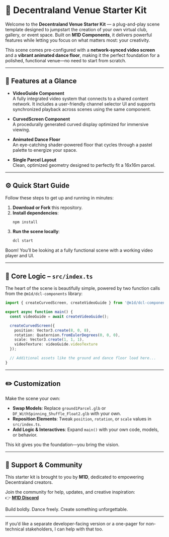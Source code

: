 
# 🎉 Decentraland Venue Starter Kit

Welcome to the **Decentraland Venue Starter Kit** — a plug-and-play scene template designed to jumpstart the creation of your own virtual club, gallery, or event space. Built on **M1D Components**, it delivers powerful features while letting you focus on what matters most: your creativity.

This scene comes pre-configured with a **network-synced video screen** and a **vibrant animated dance floor**, making it the perfect foundation for a polished, functional venue—no need to start from scratch.

---

## 🧩 Features at a Glance

- **VideoGuide Component**  
  A fully integrated video system that connects to a shared content network. It includes a user-friendly channel selector UI and supports synchronized playback across scenes using the same component.

- **CurvedScreen Component**  
  A procedurally generated curved display optimized for immersive viewing.

- **Animated Dance Floor**  
  An eye-catching shader-powered floor that cycles through a pastel palette to energize your space.

- **Single Parcel Layout**  
  Clean, optimized geometry designed to perfectly fit a 16x16m parcel.

---

## ⚙️ Quick Start Guide

Follow these steps to get up and running in minutes:

1. **Download or Fork** this repository.  
2. **Install dependencies**:
   ```bash
   npm install
   ```
3. **Run the scene locally**:
   ```bash
   dcl start
   ```

Boom! You’ll be looking at a fully functional scene with a working video player and UI.

---

## 🧠 Core Logic – `src/index.ts`

The heart of the scene is beautifully simple, powered by two function calls from the `@m1d/dcl-components` library:

```ts
import { createCurvedScreen, createVideoGuide } from '@m1d/dcl-components';

export async function main() {
  const videoGuide = await createVideoGuide();

  createCurvedScreen({
    position: Vector3.create(8, 0, 8),
    rotation: Quaternion.fromEulerDegrees(0, 0, 0),
    scale: Vector3.create(1, 1, 1),
    videoTexture: videoGuide.videoTexture
  });

  // Additional assets like the ground and dance floor load here...
}
```

---

## ✏️ Customization

Make the scene your own:

- **Swap Models**: Replace `ground1Parcel.glb` or `DF_WithSpinning_Shuffle_Float2.glb` with your own.
- **Reposition Elements**: Tweak `position`, `rotation`, or `scale` values in `src/index.ts`.
- **Add Logic & Interactives**: Expand `main()` with your own code, models, or behavior.

This kit gives you the foundation—you bring the vision.

---

## 🤝 Support & Community

This starter kit is brought to you by **M1D**, dedicated to empowering Decentraland creators.

Join the community for help, updates, and creative inspiration:  
👉 **[M1D Discord](https://discord.gg/FnVxT8cVd2)**

Build boldly. Dance freely. Create something unforgettable.  

---

If you’d like a separate developer-facing version or a one-pager for non-technical stakeholders, I can help with that too.
